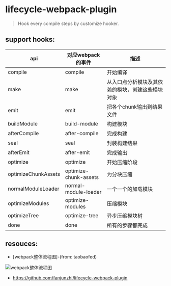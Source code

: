 # lifecycle-webpack-plugin
> Hook every compile steps by customize hooker.



## support hooks:
| api | 对应webpack的事件 | 描述 |
| ---- | ----------------| ---- |
| compile | compile | 开始编译 |
| make | make | 从入口点分析模块及其依赖的模块，创建这些模块对象 |
| emit | emit | 把各个chunk输出到结果文件 |
| buildModule | build-module | 构建模块 |
| afterCompile | after-compile | 完成构建 |
| seal | seal | 封装构建结果 |
| afterEmit | after-emit | 完成输出 |
| optimize | optimize | 开始压缩阶段 |
| optimizeChunkAssets | optimize-chunk-assets | 为分块压缩 |
| normalModuleLoader | normal-module-loader | 一个一个的加载模块 |
| optimizeModules | optimize-modules | 压缩模块 |
| optimizeTree | optimize-tree | 异步压缩模块树 |
| done | done | 所有的步骤都完成 |



## resouces:
+ [webpack整体流程图]-(from: taobaofed)

![webpack整体流程图](https://img.alicdn.com/tps/TB1GVGFNXXXXXaTapXXXXXXXXXX-4436-4244.jpg)

+ https://github.com/fanjunzhi/lifecycle-webpack-plugin

